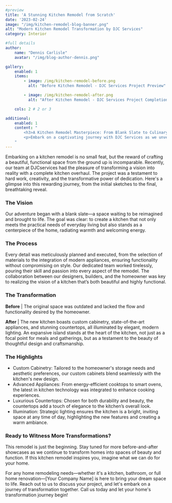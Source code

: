 ```yaml
---
#preview
title: 'A Stunning Kitchen Remodel from Scratch'
date: '2023-02-24'
image: "/img/kitchen-remodel-blog-banner.png"
alt: "Modern Kitchen Remodel Transformation by DJC Services"
category: Interior

#full details
author:
    name: "Dennis Carlisle"
    avatar: "/img/blog-author-dennis.png"

gallery:
    enabled: 1
    items:
        - image: /img/kitchen-remodel-before.png
          alt: "Before Kitchen Remodel - DJC Services Project Preview"

        - image: /img/kitchen-remodel-after.png
          alt: "After Kitchen Remodel - DJC Services Project Completion"

    cols: 2 # 2 or 3

additional:
    enabled: 1
    content: "
        <h3>A Kitchen Remodel Masterpiece: From Blank Slate to Culinary Haven</h3>
        <p>Embark on a captivating journey with DJC Services as we unveil the dramatic transformation of a dated kitchen into a modern masterpiece. This blog post reveals the hard work, innovation, and meticulous attention to detail that went into creating a culinary haven from scratch. Be inspired by the before-and-after showcase and see how DJC Services turns home remodeling dreams into reality. Ready for your own kitchen transformation? Let's create something spectacular together.</p>
    "
---
```


Embarking on a kitchen remodel is no small feat, but the reward of crafting a beautiful, functional space from the ground up is incomparable. Recently, our team at DJCservices had the pleasure of transforming a vision into reality with a complete kitchen overhaul. The project was a testament to hard work, creativity, and the transformative power of dedication. Here's a glimpse into this rewarding journey, from the initial sketches to the final, breathtaking reveal.

### The Vision

Our adventure began with a blank slate—a space waiting to be reimagined and brought to life. The goal was clear: to create a kitchen that not only meets the practical needs of everyday living but also stands as a centerpiece of the home, radiating warmth and welcoming energy.

### The Process

Every detail was meticulously planned and executed, from the selection of materials to the integration of modern appliances, ensuring functionality without compromising on style. Our dedicated team worked tirelessly, pouring their skill and passion into every aspect of the remodel. The collaboration between our designers, builders, and the homeowner was key to realizing the vision of a kitchen that’s both beautiful and highly functional.

### The Transformation

**Before** | The original space was outdated and lacked the flow and functionality desired by the homeowner.

**After** | The new kitchen boasts custom cabinetry, state-of-the-art appliances, and stunning countertops, all illuminated by elegant, modern lighting. An expansive island stands at the heart of the kitchen, not just as a focal point for meals and gatherings, but as a testament to the beauty of thoughtful design and craftsmanship.

### The Highlights

- Custom Cabinetry: Tailored to the homeowner's storage needs and aesthetic preferences, our custom cabinets blend seamlessly with the kitchen's new design.
- Advanced Appliances: From energy-efficient cooktops to smart ovens, the latest in kitchen technology was integrated to enhance cooking experiences.
- Luxurious Countertops: Chosen for both durability and beauty, the countertops add a touch of elegance to the kitchen’s overall look.
- Illumination: Strategic lighting ensures the kitchen is a bright, inviting space at any time of day, highlighting the new features and creating a warm ambiance.

### Ready to Witness More Transformations?

This remodel is just the beginning. Stay tuned for more before-and-after showcases as we continue to transform homes into spaces of beauty and function. If this kitchen remodel inspires you, imagine what we can do for your home.

For any home remodeling needs—whether it's a kitchen, bathroom, or full home renovation—[Your Company Name] is here to bring your dream space to life. Reach out to us to discuss your project, and let's embark on a journey of transformation together. Call us today and let your home's transformation journey begin!